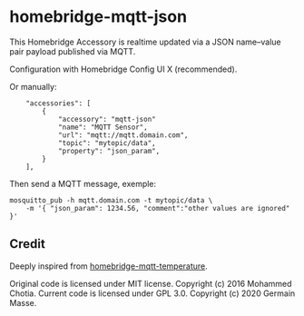 # homebridge-mqtt-json

This Homebridge Accessory is realtime updated via a JSON name–value pair payload published via MQTT.

Configuration with Homebridge Config UI X (recommended).

Or manually:
```
    "accessories": [
        {
            "accessory": "mqtt-json"
            "name": "MQTT Sensor",
            "url": "mqtt://mqtt.domain.com",
            "topic": "mytopic/data",
            "property": "json_param",
        }
    ],
```

Then send a MQTT message, exemple:
```
mosquitto_pub -h mqtt.domain.com -t mytopic/data \
    -m '{ "json_param": 1234.56, "comment":"other values are ignored" }'
```


## Credit
Deeply inspired from [homebridge-mqtt-temperature](https://github.com/mcchots/homebridge-mqtt-temperature).

Original code is licensed under MIT license. Copyright (c) 2016 Mohammed Chotia.
Current code is licensed under GPL 3.0. Copyright (c) 2020 Germain Masse.
